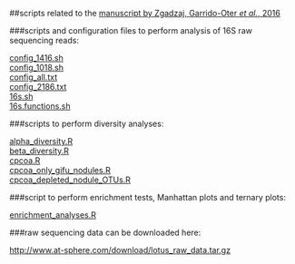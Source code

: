 ##scripts related to the [manuscript by Zgadzaj, Garrido-Oter *et al.*, 2016](doi:10.1073/pnas.1616564113)

###scripts and configuration files to perform analysis of 16S raw sequencing reads:

[config_1416.sh](https://github.com/garridoo/lotus/16S_data_analyses/config_1416.sh)  
[config_1018.sh](https://github.com/garridoo/lotus/16S_data_analyses/config_1018.sh)  
[config_all.txt](https://github.com/garridoo/lotus/16S_data_analyses/config_all.txt)  
[config_2186.txt](https://github.com/garridoo/lotus/16S_data_analyses/config_2186.txt)  
[16s.sh](https://github.com/garridoo/lotus/16S_data_analyses/16s.sh)  
[16s.functions.sh](https://github.com/garridoo/lotus/16S_data_analyses/16s.functions.sh)  

###scripts to perform diversity analyses:

[alpha_diversity.R](https://github.com/garridoo/lotus/statistical_analyses/alpha_diversity.R)  
[beta_diversity.R](https://github.com/garridoo/lotus/statistical_analyses/beta_diversity.R)  
[cpcoa.R](https://github.com/garridoo/lotus/statistical_analyses/cpcoa.R)  
[cpcoa_only_gifu_nodules.R](https://github.com/garridoo/lotus/statistical_analyses/cpcoa_only_gifu_nodules.R)  
[cpcoa_depleted_nodule_OTUs.R](https://github.com/garridoo/lotus/statistical_analyses/cpcoa_depleted_nodule_OTUs.R)  

###script to perform enrichment tests, Manhattan plots and ternary plots:

[enrichment_analyses.R](https://github.com/garridoo/lotus/statistical_analyses/enrichment_analyses.R)

###raw sequencing data can be downloaded here:

http://www.at-sphere.com/download/lotus_raw_data.tar.gz

